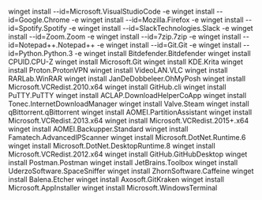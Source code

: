 winget install --id=Microsoft.VisualStudioCode -e
winget install --id=Google.Chrome -e
winget install --id=Mozilla.Firefox -e
winget install --id=Spotify.Spotify -e
winget install --id=SlackTechnologies.Slack -e
winget install --id=Zoom.Zoom -e
winget install --id=7zip.7zip -e
winget install --id=Notepad++.Notepad++ -e
winget install --id=Git.Git -e
winget install --id=Python.Python.3 -e
winget install Bitdefender.Bitdefender
winget install CPUID.CPU-Z
winget install Microsoft.Git
winget install KDE.Krita
winget install Proton.ProtonVPN
winget install VideoLAN.VLC
winget install RARLab.WinRAR
winget install JanDeDobbeleer.OhMyPosh
winget install Microsoft.VCRedist.2010.x64
winget install GitHub.cli
winget install PuTTY.PuTTY
winget install ACLAP.DownloadHelperCoApp
winget install Tonec.InternetDownloadManager
winget install Valve.Steam
winget install qBittorrent.qBittorrent
winget install AOMEI.PartitionAssistant
winget install Microsoft.VCRedist.2013.x64
winget install Microsoft.VCRedist.2015+.x64
winget install AOMEI.Backupper.Standard
winget install Famatech.AdvancedIPScanner
winget install Microsoft.DotNet.Runtime.6
winget install Microsoft.DotNet.DesktopRuntime.8
winget install Microsoft.VCRedist.2012.x64
winget install GitHub.GitHubDesktop
winget install Postman.Postman
winget install JetBrains.Toolbox
winget install UderzoSoftware.SpaceSniffer
winget install ZhornSoftware.Caffeine
winget install Balena.Etcher
winget install Axosoft.GitKraken
winget install Microsoft.AppInstaller
winget install Microsoft.WindowsTerminal

